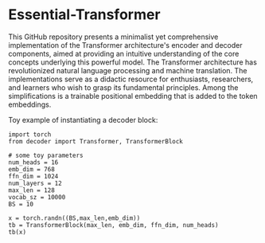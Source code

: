 # Essential-Transformer


This GitHub repository presents a minimalist yet comprehensive implementation of the Transformer architecture's encoder and decoder components, aimed at providing an intuitive understanding of the core concepts underlying this powerful model. The Transformer architecture has revolutionized natural language processing and machine translation. The implementations serve as a didactic resource for enthusiasts, researchers, and learners who wish to grasp its fundamental principles. Among the simplifications is a trainable positional embedding that is added to the token embeddings.


Toy example of instantiating a decoder block:

```shell
import torch
from decoder import Transformer, TransformerBlock

# some toy parameters
num_heads = 16
emb_dim = 768
ffn_dim = 1024
num_layers = 12
max_len = 128
vocab_sz = 10000
BS = 10

x = torch.randn((BS,max_len,emb_dim))
tb = TransformerBlock(max_len, emb_dim, ffn_dim, num_heads)
tb(x)
```
